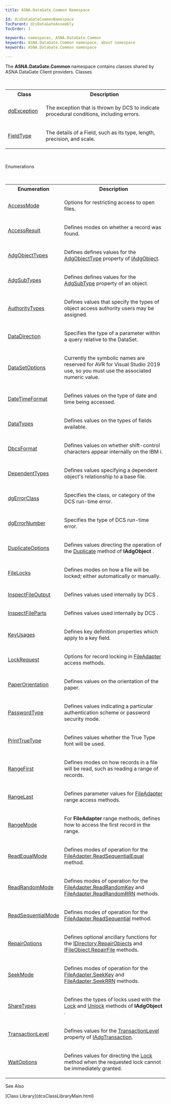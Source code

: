 ```yaml
---
title: ASNA.DataGate.Common Namespace

Id: dcsDataGateCommonNamespace
TocParent: dcsDataGateAssembly
TocOrder: 1

keywords: namespaces, ASNA.DataGate.Common
keywords: ASNA.DataGate.Common namespace, about namespace
keywords: ASNA.DataGate.Common namespace

---
```


The <span style="FONT-WEIGHT: bold">ASNA.DataGate.Common </span>namespace contains classes shared by ASNA DataGate Client providers.
Classes

<br />

<table class="dtTABLE" id="Table2" x-use-null-cells="x-use-null-cells" style="border-spacing: 0px;     x-cell-content-align: Top" cellspacing="0">
          <colgroup span="1">
            <col span="1" style="WIDTH: 20%" />
            <col span="1" style="WIDTH: 70%" />
          </colgroup>
          <tr>
            <th colspan="1" rowspan="1">
							Class
						</th>
            <th colspan="1" rowspan="1">
							Description
						</th>
          </tr>
          <tr>
            <td colspan="1" rowspan="1">

[dgException](dcsdgExceptionClass.html) 
</td>
            <td colspan="1" rowspan="1">

The exception that is thrown by DCS to indicate procedural conditions, including errors.
</td>
          </tr>
          <tr>
            <td colspan="1" rowspan="1">

[FieldType](dcsFieldTypeClass.html) 
</td>
            <td colspan="1" rowspan="1">

The details of a Field, such as its type, length, precision, and scale. 
</td>
          </tr>
</table>

<br />

Enumerations

<br />

<table class="dtTABLE" id="table3" x-use-null-cells="x-use-null-cells" style="border-spacing: 0px;     x-cell-content-align: Top" cellspacing="0">
          <colgroup span="1">
            <col span="1" style="WIDTH: 20%" />
            <col span="1" style="WIDTH: 70%" />
          </colgroup>
          <tr>
            <th colspan="1" rowspan="1">
								Enumeration
							</th>
            <th colspan="1" rowspan="1">
								Description
							</th>
          </tr>
          <tr>
            <td colspan="1" rowspan="1">

[AccessMode](dcsAccessModeEnumeration.html) 
</td>
            <td colspan="1" rowspan="1">

Options for restricting access to open files.
</td>
          </tr>
          <tr>
            <td colspan="1" rowspan="1">

[AccessResult](dcsAccessResultEnumeration.html) 
</td>
            <td colspan="1" rowspan="1">

Defines modes on whether a record was found. 
</td>
          </tr>
          <tr>
            <td colspan="1" rowspan="1">

[AdgObjectTypes](dcsAdgObjectTypesEnumeration.html) 
</td>
            <td colspan="1" rowspan="1">

Defines defines values for the [ AdgObjectType](dcsIAdgObjectClassAdgObjectTypeProperty.html) property of [IAdgObject](dcsIAdgObjectClass.html). 
</td>
          </tr>
          <tr>
            <td colspan="1" rowspan="1">

[AdgSubTypes](dcsAdgSubTypesEnumeration.html) 
</td>
            <td colspan="1" rowspan="1">

Defines defines values for the [AdgSubType](dcsIAdgObjectClassAdgSubTypeProperty.html) property of an object. 
</td>
          </tr>
          <tr>
            <td colspan="1" rowspan="1">

[AuthorityTypes](dcsAuthorityTypesEnumeration.html) 
</td>
            <td colspan="1" rowspan="1">

Defines values that specify the types of object access authority users may be assigned. 
</td>
          </tr>
          <tr>
            <td colspan="1" rowspan="1">

[DataDirection](dcsDataDirectionEnumeration.html) 
</td>
            <td colspan="1" rowspan="1">

Specifies the type of a parameter within a query relative to the DataSet.
</td>
          </tr>
          <tr>
            <td colspan="1" rowspan="1">

[DataSetOptions](dcsDataSetOptionsEnumeration.html) 
</td>
            <td colspan="1" rowspan="1">

Currently the symbolic names are reserved for AVR for Visual Studio 2019 use, so you must use the associated numeric value.
</td>
          </tr>
          <tr>
            <td colspan="1" rowspan="1">

[DateTimeFormat](dcsDateTimeFormatEnumeration.html) 
</td>
            <td colspan="1" rowspan="1">

Defines values on the type of date and time being accessed.
</td>
          </tr>
          <tr>
            <td colspan="1" rowspan="1">

[DataTypes](dcsDataTypesEnumeration.html) 
</td>
            <td colspan="1" rowspan="1">

Defines values on the types of fields available.
</td>
          </tr>
          <tr>
            <td colspan="1" rowspan="1">

[DbcsFormat](dcsDbcsFormatEnumeration.html) 
</td>
            <td colspan="1" rowspan="1">

Defines values on whether shift-control characters appear internally on the IBM i.
</td>
          </tr>
          <tr>
            <td colspan="1" rowspan="1">

[DependentTypes](dcsDependentTypesEnumeration.html) 
</td>
            <td colspan="1" rowspan="1">

Defines values specifying a dependent object's relationship to a base file.
</td>
          </tr>
          <tr>
            <td colspan="1" rowspan="1">

[dgErrorClass](dcsdgErrorClassEnumeration.html) 
</td>
            <td colspan="1" rowspan="1">

Specifies the class, or category of the DCS run-time error.
</td>
          </tr>
          <tr>
            <td colspan="1" rowspan="1">

[dgErrorNumber](dcsdgErrorNumberEnumeration.html) 
</td>
            <td colspan="1" rowspan="1">

Specifies the type of DCS run-time error.
</td>
          </tr>
          <tr>
            <td colspan="1" rowspan="1">

[DuplicateOptions](dcsDuplicateOptionsEnumeration.html) 
</td>
            <td colspan="1" rowspan="1">

Defines values directing the operation of the [ Duplicate](dcsIAdgObjectClassDuplicateMethod.html) method of **IAdgObject** .
</td>
          </tr>
          <tr>
            <td colspan="1" rowspan="1">

[FileLocks](dcsFileLocksEnumeration.html) 
</td>
            <td colspan="1" rowspan="1">

Defines modes on how a file will be locked; either automatically or manually. 
</td>
          </tr>
          <tr>
            <td colspan="1" rowspan="1">

[InspectFileOutput](dcsInspectFileOutputEnumeration.html) 
</td>
            <td colspan="1" rowspan="1">

Defines values used internally by DCS .
</td>
          </tr>
          <tr>
            <td colspan="1" rowspan="1">

[InspectFileParts](dcsInspectFilePartsEnumeration.html) 
</td>
            <td colspan="1" rowspan="1">

Defines values used internally by DCS .
</td>
          </tr>
          <tr>
            <td colspan="1" rowspan="1">

[KeyUsages](dcsKeyUsagesEnumeration.html) 
</td>
            <td colspan="1" rowspan="1">

Defines key definition properties which apply to a key field.
</td>
          </tr>
          <tr>
            <td colspan="1" rowspan="1">

[LockRequest](dcsLockRequestEnumeration.html) 
</td>
            <td colspan="1" rowspan="1">

Options for record locking in [FileAdapter](dcsFileAdapterClass.html) access methods.
</td>
          </tr>
          <tr>
            <td colspan="1" rowspan="1">

[PaperOrientation](dcsPaperOrientationEnumeration.html) 
</td>
            <td colspan="1" rowspan="1">

Defines values on the orientation of the paper.
</td>
          </tr>
          <tr>
            <td colspan="1" rowspan="1">

[PasswordType](dcsPasswordTypeEnumeration.html) 
</td>
            <td colspan="1" rowspan="1">

Defines values indicating a particular authentication scheme or password security mode.
</td>
          </tr>
          <tr>
            <td colspan="1" rowspan="1">

[PrintTrueType](dcsPrintTrueTypeEnumeration.html) 
</td>
            <td colspan="1" rowspan="1">

Defines values whether the True Type font will be used. 
</td>
          </tr>
          <tr>
            <td colspan="1" rowspan="1">

[RangeFirst](dcsRangeFirstEnumeration.html) 
</td>
            <td colspan="1" rowspan="1">

Defines modes on how records in a file will be read, such as reading a range of records.
</td>
          </tr>
          <tr>
            <td colspan="1" rowspan="1">

[RangeLast](dcsRangeLastEnumeration.html) 
</td>
            <td colspan="1" rowspan="1">

Defines parameter values for [FileAdapter](dcsFileAdapterClass.html) range access methods.
</td>
          </tr>
          <tr>
            <td colspan="1" rowspan="1">

[RangeMode](dcsRangeModeEnumeration.html) 
</td>
            <td colspan="1" rowspan="1">

For **FileAdapter** range methods, defines how to access the first record in the range.
</td>
          </tr>
          <tr>
            <td colspan="1" rowspan="1">

[ReadEqualMode](dcsReadEqualModeEnumeration.html) 
</td>
            <td colspan="1" rowspan="1">

Defines modes of operation for the [ FileAdapter.ReadSequentialEqual](dcsFileAdapterClassReadSequentialEqualMethod.html) method.
</td>
          </tr>
          <tr>
            <td colspan="1" rowspan="1">

[ReadRandomMode](dcsReadRandomModeEnumeration.html) 
</td>
            <td colspan="1" rowspan="1">

Defines modes of operation for the [ FileAdapter.ReadRandomKey](dcsFileAdapterClassReadRandomKeyMethod.html) and [ FileAdapter.ReadRandomRRN](dcsFileAdapterClassReadRandomRRNMethod.html) methods.
</td>
          </tr>
          <tr>
            <td colspan="1" rowspan="1">

[ReadSequentialMode](dcsReadSequentialModeEnumeration.html) 
</td>
            <td colspan="1" rowspan="1">

Defines modes of operation for the [ FileAdapter.ReadSequential](dcsFileAdapterClassReadSequentialMethod.html) method.
</td>
          </tr>
          <tr>
            <td colspan="1" rowspan="1">

[RepairOptions](dcsRepairOptionsEnumeration.html) 
</td>
            <td colspan="1" rowspan="1">

Defines optional ancillary functions for the [ IDirectory.RepairObjects](dcsIDirectoryClassRepairObjectsMethod.html) and [ IFileObject.RepairFile](dcsIFileObjectClassRepairFileMethod.html) methods. 
</td>
          </tr>
          <tr>
            <td colspan="1" rowspan="1">

[SeekMode](dcsSeekModeEnumeration.html) 
</td>
            <td colspan="1" rowspan="1">

Defines modes of operation for the [FileAdapter.SeekKey](dcsFileAdapterClassSeekKeyMethod.html) and [FileAdapter.SeekRRN](dcsFileAdapterClassSeekRRNMethod.html) methods.
</td>
          </tr>
          <tr>
            <td colspan="1" rowspan="1">

[ShareTypes](dcsShareTypesEnumeration.html) 
</td>
            <td colspan="1" rowspan="1">

Defines the types of locks used with the [ Lock](dcsIAdgObjectClassLockMethod.html) and [Unlock](dcsIAdgObjectClassUnlockMethod.html) methods of **IAdgObject** .
</td>
          </tr>
          <tr>
            <td colspan="1" rowspan="1">

[TransactionLevel](dcsTransactionLevelEnumeration.html) 
</td>
            <td colspan="1" rowspan="1">

Defines values for the [TransactionLevel](dcsIAdgTransactionClassTransactionLevelProperty.html) property of [IAdgTransaction](dcsIAdgTransactionClass.html).
</td>
          </tr>
          <tr>
            <td colspan="1" rowspan="1">

[WaitOptions](dcsWaitOptionsEnumeration.html) 
</td>
            <td colspan="1" rowspan="1">

Defines values for directing the [Lock](dcsIAdgObjectClassLockMethod.html) method when the requested lock cannot be immediately granted.
</td>
          </tr>
</table>

See Also

<dl />
      [Class Library](dcsClassLibraryMain.html)

